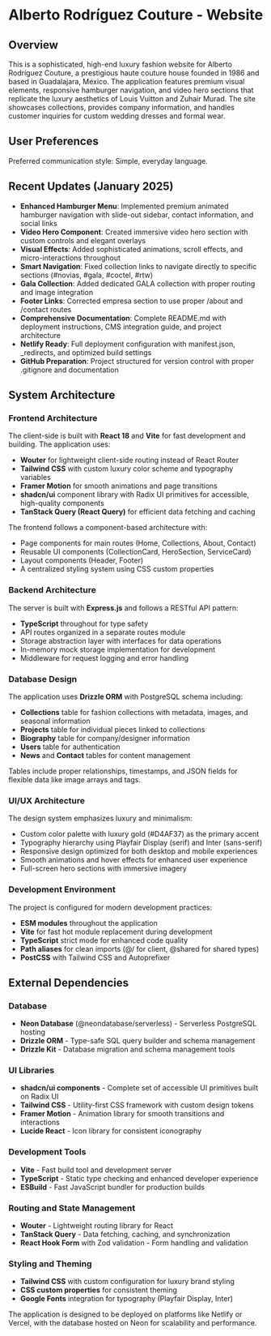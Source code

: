 # Alberto Rodríguez Couture - Website

## Overview

This is a sophisticated, high-end luxury fashion website for Alberto Rodríguez Couture, a prestigious haute couture house founded in 1986 and based in Guadalajara, Mexico. The application features premium visual elements, responsive hamburger navigation, and video hero sections that replicate the luxury aesthetics of Louis Vuitton and Zuhair Murad. The site showcases collections, provides company information, and handles customer inquiries for custom wedding dresses and formal wear.

## User Preferences

Preferred communication style: Simple, everyday language.

## Recent Updates (January 2025)

- **Enhanced Hamburger Menu**: Implemented premium animated hamburger navigation with slide-out sidebar, contact information, and social links
- **Video Hero Component**: Created immersive video hero section with custom controls and elegant overlays
- **Visual Effects**: Added sophisticated animations, scroll effects, and micro-interactions throughout
- **Smart Navigation**: Fixed collection links to navigate directly to specific sections (#novias, #gala, #coctel, #rtw)
- **Gala Collection**: Added dedicated GALA collection with proper routing and image integration
- **Footer Links**: Corrected empresa section to use proper /about and /contact routes
- **Comprehensive Documentation**: Complete README.md with deployment instructions, CMS integration guide, and project architecture
- **Netlify Ready**: Full deployment configuration with manifest.json, _redirects, and optimized build settings
- **GitHub Preparation**: Project structured for version control with proper .gitignore and documentation

## System Architecture

### Frontend Architecture
The client-side is built with **React 18** and **Vite** for fast development and building. The application uses:

- **Wouter** for lightweight client-side routing instead of React Router
- **Tailwind CSS** with custom luxury color scheme and typography variables
- **Framer Motion** for smooth animations and page transitions
- **shadcn/ui** component library with Radix UI primitives for accessible, high-quality components
- **TanStack Query (React Query)** for efficient data fetching and caching

The frontend follows a component-based architecture with:
- Page components for main routes (Home, Collections, About, Contact)
- Reusable UI components (CollectionCard, HeroSection, ServiceCard)
- Layout components (Header, Footer)
- A centralized styling system using CSS custom properties

### Backend Architecture
The server is built with **Express.js** and follows a RESTful API pattern:

- **TypeScript** throughout for type safety
- API routes organized in a separate routes module
- Storage abstraction layer with interfaces for data operations
- In-memory mock storage implementation for development
- Middleware for request logging and error handling

### Database Design
The application uses **Drizzle ORM** with PostgreSQL schema including:

- **Collections** table for fashion collections with metadata, images, and seasonal information
- **Projects** table for individual pieces linked to collections
- **Biography** table for company/designer information
- **Users** table for authentication
- **News** and **Contact** tables for content management

Tables include proper relationships, timestamps, and JSON fields for flexible data like image arrays and tags.

### UI/UX Architecture
The design system emphasizes luxury and minimalism:

- Custom color palette with luxury gold (#D4AF37) as the primary accent
- Typography hierarchy using Playfair Display (serif) and Inter (sans-serif)
- Responsive design optimized for both desktop and mobile experiences
- Smooth animations and hover effects for enhanced user experience
- Full-screen hero sections with immersive imagery

### Development Environment
The project is configured for modern development practices:

- **ESM modules** throughout the application
- **Vite** for fast hot module replacement during development
- **TypeScript** strict mode for enhanced code quality
- **Path aliases** for clean imports (@/ for client, @shared for shared types)
- **PostCSS** with Tailwind CSS and Autoprefixer

## External Dependencies

### Database
- **Neon Database** (@neondatabase/serverless) - Serverless PostgreSQL hosting
- **Drizzle ORM** - Type-safe SQL query builder and schema management
- **Drizzle Kit** - Database migration and schema management tools

### UI Libraries
- **shadcn/ui components** - Complete set of accessible UI primitives built on Radix UI
- **Tailwind CSS** - Utility-first CSS framework with custom design tokens
- **Framer Motion** - Animation library for smooth transitions and interactions
- **Lucide React** - Icon library for consistent iconography

### Development Tools
- **Vite** - Fast build tool and development server
- **TypeScript** - Static type checking and enhanced developer experience
- **ESBuild** - Fast JavaScript bundler for production builds

### Routing and State Management
- **Wouter** - Lightweight routing library for React
- **TanStack Query** - Data fetching, caching, and synchronization
- **React Hook Form** with Zod validation - Form handling and validation

### Styling and Theming
- **Tailwind CSS** with custom configuration for luxury brand styling
- **CSS custom properties** for consistent theming
- **Google Fonts** integration for typography (Playfair Display, Inter)

The application is designed to be deployed on platforms like Netlify or Vercel, with the database hosted on Neon for scalability and performance.